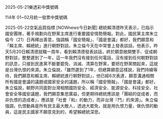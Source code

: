 
2025-05-21樂透彩中獎號碼

                                
114年 01~02月統一發票中獎號碼
                             
2025-05-22空氣品質指標
                              [NOWnews今日新聞] 總統賴清德昨天表示，已指示國安團隊，著手規劃向在野黨主席進行重要國安情勢簡報。對此，國民黨主席朱立倫今（21）日再釋出善意，強調稱「國安簡報」、「國是會議」都好，我們願意和「賴主席、賴總統」進行朝野對談。朱立倫今天在中常會上發表談話，他表示，昨天5月20日賴清德就職一周年，看到賴清德發表談話，終於願意敞開雙手、促成朝野對談，整整遲到了一年，這一年我們沒有接到任何電話，沒有接到任何朝野對談的訊息，只接到民進黨不斷要罷免、消滅、清算在野黨，要把在野黨關起來，這就是台灣仇恨的來源。朱立倫說，「雖然遲到了1年，但總算願意這樣說，我們持續等待，我們願意和賴主席、賴總統進行朝野對談」，他已經6次表達，願意溝通相關所有國是會議的議題或國家安全的議題，所以稱「國安簡報」、「國是會議」都好。朱立倫說，朝野共同面對台灣相關國防安全、經濟安全、能源安全、科技安全、社會安全等國安議題，我們願意集思廣益，但更期待總統應該是「團結的促成者，而非仇恨的造成者」，應該是「社會『和』的動力，而非台灣『鬥』的來源」。朱立倫強調，仇恨動員是所有民主最大敵人，透過大罷免，就是用仇恨力量，做仇恨的動員，這是民主國家不願意見到的，希望賴總統深思。